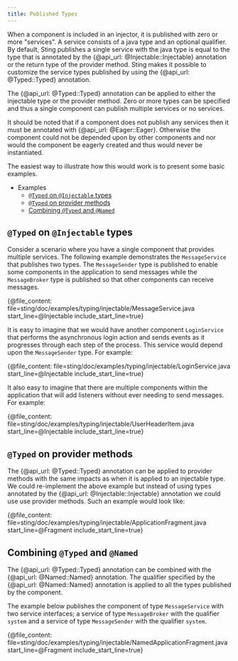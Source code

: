 ```yaml
---
title: Published Types
---
```


When a component is included in an injector, it is published with zero or more "services". A service consists
of a java type and an optional qualifier. By default, Sting publishes a single service with the java type is
equal to the type that is annotated by the {@api_url: @Injectable::Injectable} annotation or the return type
of the provider method. Sting makes it possible to customize the service types published by using the
{@api_url: @Typed::Typed} annotation.

The {@api_url: @Typed::Typed} annotation can be applied to either the injectable type or the provider method.
Zero or more types can be specified and thus a single component can publish multiple services or no services.

It should be noted that if a component does not publish any services then it must be annotated with
{@api_url: @Eager::Eager}. Otherwise the component could not be depended upon by other components and nor would
the component be eagerly created and thus would never be instantiated.

The easiest way to illustrate how this would work is to present some basic examples.

<nav class="page-toc">

<!-- toc -->

* <a>Examples</a>
  - [`@Typed` on `@Injectable` types](#typed-on-injectable-types)
  - [`@Typed` on provider methods](#typed-on-provider-methods)
  - [Combining `@Typed` and `@Named`](#combining-typed-and-named)

<!-- tocstop -->

</nav>

## `@Typed` on `@Injectable` types

Consider a scenario where you have a single component that provides multiple services. The following
example demonstrates the `MessageService` that publishes two types. The `MessageSender` type is published
to enable some components in the application to send messages while the `MessageBroker` type is published
so that other components can receive messages.

{@file_content: file=sting/doc/examples/typing/injectable/MessageService.java start_line=@Injectable include_start_line=true}

It is easy to imagine that we would have another component `LoginService` that performs the asynchronous
login action and sends events as it progresses through each step of the process. This service would depend upon
the `MessageSender` type. For example:

{@file_content: file=sting/doc/examples/typing/injectable/LoginService.java start_line=@Injectable include_start_line=true}

It also easy to imagine that there are multiple components within the application that will add listeners without
ever needing to send messages. For example:

{@file_content: file=sting/doc/examples/typing/injectable/UserHeaderItem.java start_line=@Injectable include_start_line=true}

## `@Typed` on provider methods

The {@api_url: @Typed::Typed} annotation can be applied to provider methods with the same impacts as when
it is applied to an injectable type. We could re-implement the above example but instead of using types
annotated by the {@api_url: @Injectable::Injectable} annotation we could use use provider methods. Such an
example would look like:

{@file_content: file=sting/doc/examples/typing/injectable/ApplicationFragment.java start_line=@Fragment include_start_line=true}

## Combining `@Typed` and `@Named`

The {@api_url: @Typed::Typed} annotation can be combined with the {@api_url: @Named::Named} annotation.
The qualifier specified by the {@api_url: @Named::Named} annotation is applied to all the types published
by the component.

The example below publishes the component of type `MessageService` with two service interfaces; a service
of type `MessageBroker` with the qualifier `system` and a service of type `MessageSender` with the qualifier
`system`.

{@file_content: file=sting/doc/examples/typing/injectable/NamedApplicationFragment.java start_line=@Fragment include_start_line=true}
